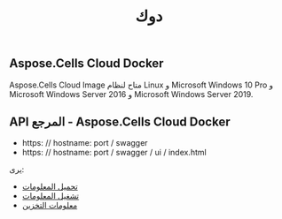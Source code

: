 ﻿---
title: دوك
second_title: Aspose.Cells Cloud Documen
type: docs
url: /ar/docker-developer-guide/
aliases: [/docker/]
description: Aspose.Cells سحابة
weight: 30
---
## Aspose.Cells Cloud Docker

 Aspose.Cells Cloud Image متاح لنظام Linux و Microsoft Windows 10 Pro و Microsoft Windows Server 2016 و Microsoft Windows Server 2019.



## API المرجع - Aspose.Cells Cloud Docker

- https: // hostname: port / swagger
- https: // hostname: port / swagger / ui / index.html

يرى:
- [تحميل المعلومات](/cells/ar/docker/downloads/) 
- [تشغيل المعلومات](/cells/ar/docker/run/) 
- [معلومات التخزين](/cells/ar/docker/storage/) 
